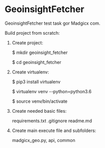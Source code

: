 # GeoinsightFetcher
GeoinsightFetcher test task gor Madgicx com.

Build project from scratch:
1) Create project:
   
    $ mkdir geoinsight_fetcher
   
    $ cd geoinsight_fetcher
   
    
2) Create virtualenv:

    $ pip3 install virtualenv
   
    $ virtualenv venv --python=python3.6

    $ source venv/bin/activate
   

3) Create needed basic files:
   
   requirements.txt
   .gitignore
   readme.md
   

4) Create main execute file and subfolders:
   
   madgicx_geo.py, api, common

